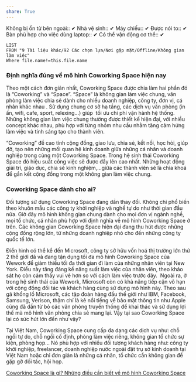 ```yaml
---
share: True
---
```

Không bị ồn từ bên ngoài:: ✔
Nhà vệ sinh:: ✔
Máy chiếu:: ✔
Được nói to:: ✔
Bàn phù hợp cho việc dùng laptop:: ✔
Có thể vận động cơ thể:: ✔

```dataview
LIST
FROM "9 Tài liệu khác/92 Các chọn lựa/Nơi gặp mặt/Offline/Không gian làm việc"
Where file.name!=this.file.name
```

### Định nghĩa đúng về mô hình Coworking Space hiện nay

Theo một cách đơn giản nhất, Coworking Space được chia làm hai phần đó là “Coworking” và “Space”. “Space” là không gian làm việc chung, văn phòng làm việc chia sẻ dành cho nhiều doanh nghiệp, công ty, đơn vị, cá nhân khác nhau . Sử dụng chung cơ sở hạ tầng, các dịch vụ văn phòng (in ấn, wifi, cafe, sport, relexing…) giúp  tối ưu chi phí vận hành hệ thống. Những không gian làm việc chung thường được thiết kế hiện đại, với nhiều concept khác nhau, phù hợp với từng nhóm nhu cầu nhằm tăng cảm hứng làm việc và tính sáng tạo cho thành viên.

“Coworking” đề cao tính cộng đồng, giao lưu, chia sẻ, kết nối, học hỏi, giúp đỡ, tạo nên những mối quan hệ kinh doanh giữa những cá nhân và doanh nghiệp trong cùng một Coworking Space. Trong hệ sinh thái Coworking Space đó hiệu suất công việc sẽ được đẩy lên cao nhất. Những hoạt động giải trí, giáo dục, chia sẻ kinh nghiệm,…giữa các thành viên sẽ là chìa khoá để gắn kết cộng đồng trong một không gian làm việc chung.

### Coworking Space dành cho ai?

Đối tượng sử dụng Coworking Space đang dần thay đổi. Không chỉ phổ biến theo khuôn mẫu các công ty khởi nghiệp và nghề tự do như thời gian đầu nữa. Giờ đây mô hình không gian chung dành cho mọi đơn vị ngành nghề, mọi tổ chức, cá nhân phù hợp với định nghĩa về mô hình Coworking Space ở trên. Các không gian Coworking Space hiện đại đang thu hút được những cộng đồng rộng lớn, từ những doanh nghiệp nhỏ cho đến những công ty quốc tế lớn.

Điển hình có thể kể đến Microsoft, công ty sở hữu vốn hoá thị trường lớn thứ 2 thế giới đã và đang tận dụng tối đa mô hình Coworking Space của Wework để giảm thiểu tối đa thời gian đi làm của những nhân viên tại New York. Điều này tăng đáng kể năng suất làm việc của nhân viên, theo khảo sát họ còn cảm thấy vui vẻ hơn so với cách làm việc trước đây.  Ngoài ra, ở trong hệ sinh thái của Wework, Microsoft còn có khả năng tiếp cận vô hạn với cộng đồng đối tác và khách hàng cùng sử dụng mô hình này. Theo sau gã khổng lồ Microsoft, các tập đoàn hàng đầu thế giới như IBM, Facebook, Samsung, Verison, thậm chí là kẻ nổi tiếng về bảo mật thông tin như Apple cũng đã dần từ bỏ các văn phòng truyền thống để khai thác và sử dụng lợi thế mà mô hình văn phòng chia sẻ mang lại. Vậy tại sao Coworking Space lại có sức hút lớn đến như vậy?

Tại Việt Nam, Coworking Space cung cấp đa dạng các dịch vụ như: chỗ ngồi tự do, chỗ ngồi cố định, phòng làm việc riêng, không gian tổ chức sự kiện, phòng họp… Nó phù hợp với nhiều đối tượng khách hàng như: công ty khởi nghiệp, freelancer, doanh nghiệp nước ngoài đặt trụ sở kinh doanh tại Việt Nam hoặc chỉ đơn giản là những cá nhân, tổ chức cần không gian để gặp gỡ đối tác, hội họp.

[Coworking Space là gì? Những điều cần biết về mô hình Coworking Space](https://tiktak.com.vn/coworking-space-la-gi-nhung-dieu-can-biet-ve-mo-hinh-coworking-space/#Dinh_nghia_dung_ve_mo_hinh_Coworking_Space_hien_nay)
